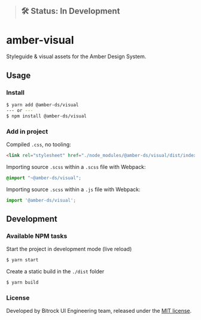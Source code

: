 > ## 🛠 Status: In Development

# amber-visual
Styleguide & visual assets for the Amber Design System.

## Usage 

### Install
```bash
$ yarn add @amber-ds/visual
--- or ---
$ npm install @amber-ds/visual
```

### Add in project
Compiled `.css`, no tooling:
```html
<link rel="stylesheet" href="./node_modules/@amber-ds/visual/dist/index.css">
```

<!-- Compiled CSS
```css
@import "./node_modules/@amber-ds/visual/dist/index.css";
``` -->

Importing source `.scss` within a `.scss` file with Webpack:
```css
@import "~@amber-ds/visual";
```

Importing source `.scss` within a `.js` file with Webpack:
```javascript
import '@amber-ds/visual';
```


## Development

### Available NPM tasks
Start the project in development mode (live reload)
```bash
$ yarn start
```

Create a static build in the `./dist` folder
```bash
$ yarn build
```

<!-- Run the tests
```bash
$ yarn test
```

Run the build action and deploy to GitHub pages 
```bash
$ yarn deploy
``` -->


### License
Developed by Bitrock UI Engineering team, released under the [MIT license](LICENSE).
